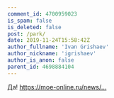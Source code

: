 ```yaml
---
comment_id: 4700959023
is_spam: false
is_deleted: false
post: /park/
date: 2019-11-24T15:58:42Z
author_fullname: 'Ivan Grishaev'
author_nickname: 'igrishaev'
author_is_anon: false
parent_id: 4698884104
---
```


<p>Да! <a href="https://moe-online.ru/news/city/1038260" rel="nofollow noopener" title="https://moe-online.ru/news/city/1038260">https://moe-online.ru/news/...</a></p>

